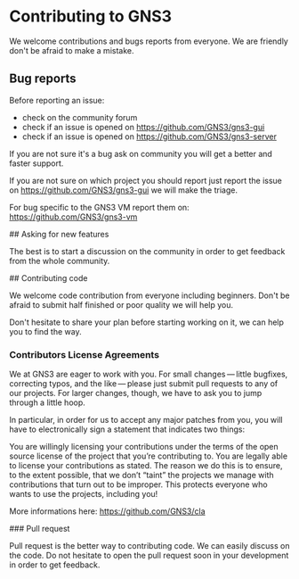 # Contributing to GNS3

We welcome contributions and bugs reports from everyone.
We are friendly don't be afraid to make a mistake.

## Bug reports

Before reporting an issue:
* check on the community forum
* check if an issue is opened on https://github.com/GNS3/gns3-gui
* check if an issue is opened on https://github.com/GNS3/gns3-server

If you are not sure it's a bug ask on community you will get a better
and faster support.

If you are not sure on which project you should report just report the
issue on https://github.com/GNS3/gns3-gui we will make the triage.

For bug specific to the GNS3 VM report them on:
https://github.com/GNS3/gns3-vm

## Asking for new features

The best is to start a discussion on the community in order to get feedback
from the whole community.


## Contributing code

We welcome code contribution from everyone including beginners.
Don't be afraid to submit half finished or poor quality we will help you.

Don't hesitate to share your plan before starting working on it, we can help
you to find the way.

### Contributors License Agreements

We at GNS3 are eager to work with you. For small changes — little bugfixes, correcting typos, and the like — please just submit pull requests to any of our projects. For larger changes, though, we have to ask you to jump through a little hoop.

In particular, in order for us to accept any major patches from you, you will have to electronically sign a statement that indicates two things:

You are willingly licensing your contributions under the terms of the open source license of the project that you’re contributing to.
You are legally able to license your contributions as stated.
The reason we do this is to ensure, to the extent possible, that we don’t “taint” the projects we manage with contributions that turn out to be improper. This protects everyone who wants to use the projects, including you!

More informations here: https://github.com/GNS3/cla

### Pull request

Pull request is the better way to contributing code. We can easily discuss on the code. Do not hesitate to open the pull request soon in your development in order to get feedback.
